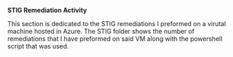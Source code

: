 **STIG Remediation Activity**

This section is dedicated to the STIG remediations I preformed on a virutal machine hosted in Azure. The STIG folder shows the number of remediations that I have preformed on said VM along with the powershell script that was used.
